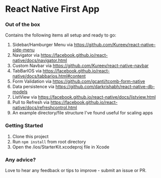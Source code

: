 React Native First App
=======

### Out of the box

Contains the following items all setup and ready to go:

1. Sidebar/Hamburger Menu via https://github.com/Kureev/react-native-side-menu
2. Navigator via https://facebook.github.io/react-native/docs/navigator.html
3. Custom Navbar via https://github.com/Kureev/react-native-navbar
4. TabBarIOS via https://facebook.github.io/react-native/docs/tabbarios.html#content
5. Form Validation via https://github.com/gcanti/tcomb-form-native
6. Data persistence via https://github.com/darkrishabh/react-native-db-models
7. ListView via https://facebook.github.io/react-native/docs/listview.html
8. Pull to Refresh via https://facebook.github.io/react-native/docs/refreshcontrol.html
9. An example directory/file structure I've found useful for scaling apps

### Getting Started

1. Clone this project
2. Run `npm install` from root directory
3. Open the /ios/StarterKit.xcodeproj file in Xcode

### Any advice?

Love to hear any feedback or tips to improve - submit an issue or PR.

